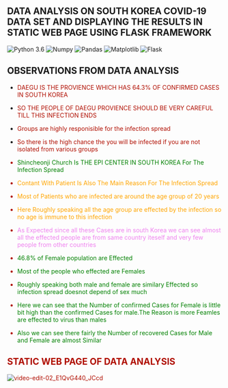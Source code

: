 ## DATA ANALYSIS ON SOUTH KOREA COVID-19 DATA SET AND DISPLAYING THE RESULTS IN  STATIC WEB PAGE USING FLASK FRAMEWORK
![Python 3.6](https://img.shields.io/badge/Python-3.6-brightgreen.svg)  ![Numpy](https://img.shields.io/badge/Library-Numpy-red.svg) ![Pandas](https://img.shields.io/badge/Library-Pandas-yellow.svg) ![Matplotlib](https://img.shields.io/badge/Library-Matplotlib-blue.svg)
![Flask](https://img.shields.io/badge/Library-Flask-orange.svg)

## OBSERVATIONS FROM DATA ANALYSIS

 - <font color='BULE'>DAEGU IS THE PROVIENCE WHICH HAS 64.3% OF CONFIRMED CASES IN SOUTH KOREA</font>

 - <font color='BULE'>SO THE PEOPLE OF DAEGU PROVIENCE SHOULD BE VERY CAREFUL TILL THIS INFECTION ENDS </font>
 
 - <font color='BULE'>Groups are highly responisible for the infection spread</font>
 
 - <font color='BULE'>So there is the high chance the you will be infected if you are not isolated from various groups
 
  - <font color='GREEN'>Shincheonji Church Is THE EPI CENTER IN SOUTH KOREA For The Infection Spread</font>
  
  - <font color='orange'>Contant With Patient Is Also The Main Reason For The Infection Spread</font>
  
  - <font color='orange'>Most of Patients who are infected are around the age group of 20 years</font>
  
  - <font color='orange'>Here Roughly speaking all the age group are effected by the infection so no age is immune to this infection</font>
  
  - <font color='violet'>As Expected since all these Cases are in south Korea we can see almost all the effected people are from same country iteself and very few people     from other countries</font>
  
  
  - <font color='green'>46.8% of Female population are Effected</font>
  
  - <font color='green'>Most of the people who effected are Females</font>
  
  - <font color='green'>Roughly speaking both male and female are similary Effected so infection spread doesnot depend of sex much</font>
  
  - <font color='green'>Here we can see that the Number of confirmed Cases for Female is little bit high than the confirmed Cases for male.The Reason is more Feamles are     effected to virus than males</font>
  
  - <font color='green'>Also we can see there fairly the Number of recovered Cases for Male and Female are almost Similar</font>
  
  
  ## STATIC WEB PAGE OF DATA ANALYSIS







![video-edit-02_E1QvG440_JCcd](https://user-images.githubusercontent.com/51857189/87709546-1221a880-c7c2-11ea-82d4-549b937af952.gif)
